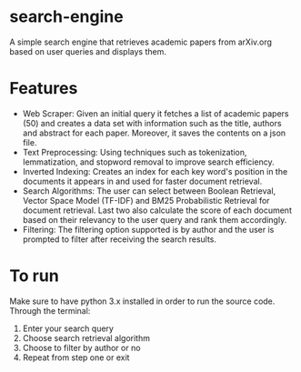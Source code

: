 # search-engine
A simple search engine that retrieves academic papers from arXiv.org based on user queries and displays them.

# Features
- Web Scraper: Given an initial query it fetches a list of academic papers (50) and creates a data set with information such as the title, authors and abstract for each paper. Moreover, it saves the contents on a json file.
- Text Preprocessing: Using techniques such as tokenization, lemmatization, and stopword removal to improve search efficiency.
- Inverted Indexing: Creates an index for each key word's position in the documents it appears in and used for faster document retrieval.
- Search Algorithms: The user can select between Boolean Retrieval, Vector Space Model (TF-IDF) and BM25 Probabilistic Retrieval for document retrieval.
  Last two also calculate the score of each document based on their relevancy to the user query and rank them accordingly.
- Filtering: The filtering option supported is by author and the user is prompted to filter after receiving the search results.

# To run
Make sure to have python 3.x installed in order to run the source code.
Through the terminal:
1. Enter your search query
2. Choose search retrieval algorithm
3. Choose to filter by author or no
4. Repeat from step one or exit
